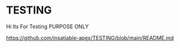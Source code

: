 # TESTING
Hi Its For Testing PURPOSE ONLY

https://github.com/insatiable-apex/TESTING/blob/main/README.md
